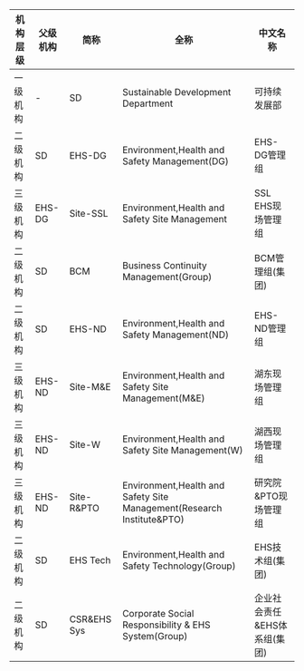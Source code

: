 |	机构层级	|	父级机构	|	简称	|	全称	|	中文名称	|
|---------|---------|------|------|--------|
|	一级机构	|	-	|	SD	|	Sustainable Development Department	|	可持续发展部	|
|	二级机构	|	SD	|	EHS-DG	|	Environment,Health and Safety Management(DG)	|	EHS-DG管理组	|
|	三级机构	|	EHS-DG	|	Site-SSL	|	Environment,Health and Safety  Site Management	|	SSL EHS现场管理组	|
|	二级机构	|	SD	|	BCM	|	Business Continuity Management(Group)	|	BCM管理组(集团)	|
|	二级机构	|	SD	|	EHS-ND	|	Environment,Health and Safety Management(ND)	|	EHS-ND管理组	|
|	三级机构	|	EHS-ND	|	Site-M&E	|	Environment,Health and Safety  Site Management(M&E)	|	湖东现场管理组	|
|	三级机构	|	EHS-ND	|	Site-W	|	Environment,Health and Safety  Site Management(W)	|	湖西现场管理组	|
|	三级机构	|	EHS-ND	|	Site-R&PTO	|	Environment,Health and Safety  Site Management(Research Institute&PTO)	|	研究院&PTO现场管理组	|
|	二级机构	|	SD	|	EHS Tech	|	Environment,Health and Safety Technology(Group)	|	EHS技术组(集团)	|
|	二级机构	|	SD	|	CSR&EHS Sys	|	Corporate Social Responsibility & EHS System(Group)	|	企业社会责任&EHS体系组(集团)	|